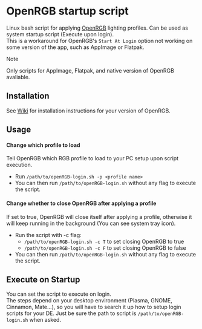 # OpenRGB startup script
Linux bash script for applying [OpenRGB](https://openrgb.org/) lighting profiles. Can be used as system startup script (Execute upon login). \
This is a workaround for OpenRGB's `Start At Login` option not working on some version of the app, such as AppImage or Flatpak. 
> [!NOTE]
> Only scripts for AppImage, Flatpak, and native version of OpenRGB avaliable.

## Installation
See [Wiki](https://github.com/JiayuanWen/openrgb-startup-script/wiki) for installation instructions for your version of OpenRGB.

## Usage
#### Change which profile to load
Tell OpenRGB which RGB profile to load to your PC setup upon script execution.
* Run ```/path/to/openRGB-login.sh -p <profile name>```
* You can then run `/path/to/openRGB-login.sh` without any flag to execute the script.

#### Change whether to close OpenRGB after applying a profile
If set to true, OpenRGB will close itself after applying a profile, otherwise it will keep running in the background (You can see system tray icon).
* Run the script with -c flag:
  *   ```/path/to/openRGB-login.sh -c T``` to set closing OpenRGB to true
  *   ```/path/to/openRGB-login.sh -c F``` to set closing OpenRGB to false
* You can then run `/path/to/openRGB-login.sh` without any flag to execute the script.

## Execute on Startup
You can set the script to execute on login. \
The steps depend on your desktop environment (Plasma, GNOME, Cinnamon, Mate...), so you will have to search it up how to setup login scripts for your DE. 
Just be sure the path to script is ```/path/to/openRGB-login.sh``` when asked.

